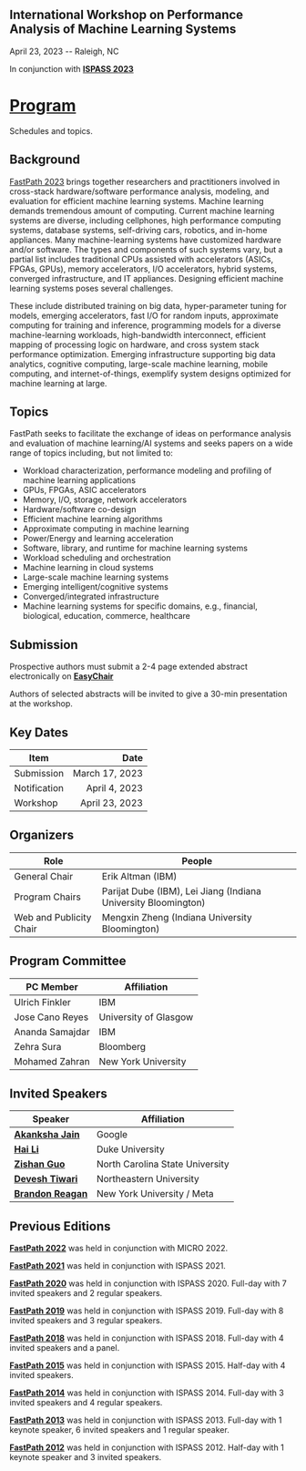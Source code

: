 ## International Workshop on Performance Analysis of Machine Learning Systems
April 23, 2023 -- Raleigh, NC

In conjunction with **[ISPASS 2023](https://ispass.org/ispass2023/)**

# [Program](https://fastpath2023.github.io/FastPath2023/Program/)

Schedules and topics.

## Background
[FastPath 2023](https://fastpath2023.github.io/FastPath2023/) brings together researchers and practitioners involved in cross-stack hardware/software performance analysis, modeling, and evaluation for efficient machine learning systems. Machine learning demands tremendous amount of computing. Current machine learning systems are diverse, including cellphones, high performance computing systems, database systems, self-driving cars, robotics, and in-home appliances. Many machine-learning systems have customized hardware and/or software. The types and components of such systems vary, but a partial list includes traditional CPUs assisted with accelerators (ASICs, FPGAs, GPUs), memory accelerators, I/O accelerators, hybrid systems, converged infrastructure, and IT appliances. Designing efficient machine learning systems poses several challenges.

These include distributed training on big data, hyper-parameter tuning for models, emerging accelerators, fast I/O for random inputs, approximate computing for training and inference, programming models for a diverse machine-learning workloads, high-bandwidth interconnect, efficient mapping of processing logic on hardware, and cross system stack performance optimization. Emerging infrastructure supporting big data analytics, cognitive computing, large-scale machine learning, mobile computing, and internet-of-things, exemplify system designs optimized for machine learning at large.

## Topics
FastPath seeks to facilitate the exchange of ideas on performance analysis and evaluation of machine learning/AI systems and seeks papers on a wide range of topics including, but not limited to:

- Workload characterization, performance modeling and profiling of machine learning applications
- GPUs, FPGAs, ASIC accelerators
- Memory, I/O, storage, network accelerators
- Hardware/software co-design
- Efficient machine learning algorithms
- Approximate computing in machine learning
- Power/Energy and learning acceleration
- Software, library, and runtime for machine learning systems
- Workload scheduling and orchestration
- Machine learning in cloud systems
- Large-scale machine learning systems
- Emerging intelligent/cognitive systems
- Converged/integrated infrastructure
- Machine learning systems for specific domains, e.g., financial, biological, education, commerce, healthcare

## Submission

Prospective authors must submit a 2-4 page extended abstract electronically on **[EasyChair](https://easychair.org/conferences/?conf=fastpath2023)**

Authors of selected abstracts will be invited to give a 30-min presentation at the workshop.

## Key Dates
 
| Item                       | Date               |
| ----                       | ----:              |
| Submission                 | March 17, 2023     |
| Notification               | April 4, 2023      |
| Workshop                   | April 23, 2023     |

## Organizers

| Role                    | People                                                                       |
| ----                    | ----                                                                         |
| General Chair           | Erik Altman (IBM)                                                            |
| Program Chairs          | Parijat Dube (IBM), Lei Jiang (Indiana University Bloomington)               |
| Web and Publicity Chair | Mengxin Zheng (Indiana University Bloomington)                               |

## Program Committee

| PC Member                       | Affiliation                                             |
| ----                            | ----                                                    |
| Ulrich Finkler                  |       IBM                                               |
| Jose Cano Reyes                 |       University of Glasgow                             |
| Ananda Samajdar                 |       IBM                                               |
| Zehra Sura                      |       Bloomberg                                         |
| Mohamed Zahran                  |       New York University                               |



## Invited Speakers

| Speaker                                                                                          | Affiliation                                   |
| ----                                                                                             | ----                                          |
|**[Akanksha Jain](https://www.cs.utexas.edu/users/akanksha/)**                                                   | Google                                     | 
|**[Hai Li](https://ece.duke.edu/faculty/hai-helen-li)**                       | Duke University                               | 
|**[Zishan Guo](https://www.csc.ncsu.edu/people/zguo32)**                                                                                        | North Carolina State University               | 
|**[Devesh Tiwari](https://coe.northeastern.edu/people/tiwari-devesh/)**                                                                                     | Northeastern University                       |  
|**[Brandon Reagan](https://engineering.nyu.edu/faculty/brandon-reagen)**                                                                                    | New York University / Meta                    |  
     
## Previous Editions

**[FastPath 2022](https://fastpathconference.github.io/FastPath2022/)** was held in conjunction with MICRO 2022.

**[FastPath 2021](https://fastpath2020.github.io/FastPath2021/)** was held in conjunction with ISPASS 2021.

**[FastPath 2020](https://fastpath2020.github.io)** was held in conjunction with ISPASS 2020. Full-day with 7 invited speakers and 2 regular speakers.

**[FastPath 2019](https://tinyurl.com/2019-FastPath)** was held in conjunction with ISPASS 2019. Full-day with 8 invited speakers and 3 regular speakers.

**[FastPath 2018](https://researcher.watson.ibm.com/researcher/view_group.php?id=8493)** was held in conjunction with ISPASS 2018. Full-day with 4 invited speakers and a panel.

**[FastPath 2015](https://researcher.watson.ibm.com/researcher/view_group.php?id=5865)** was held in conjunction with ISPASS 2015. Half-day with 4 invited speakers.

**[FastPath 2014](http://researcher.ibm.com/project/4338)** was held in conjunction with ISPASS 2014. Full-day with 3 invited speakers and 4 regular speakers.

**[FastPath 2013](http://researcher.ibm.com/project/5276)** was held in conjunction with ISPASS 2013. Full-day with 1 keynote speaker, 6 invited speakers and 1 regular speaker.

**[FastPath 2012](https://sites.google.com/site/fastpath2012)** was held in conjunction with ISPASS 2012. Half-day with 1 keynote speaker and 3 invited speakers.

